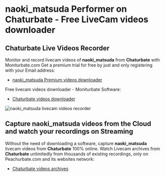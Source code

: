 # naoki_matsuda Performer on Chaturbate - Free LiveCam videos downloader

## Chaturbate Live Videos Recorder

Monitor and record livecam videos of **naoki_matsuda** from **Chaturbate** with Moniturbate.com
Get a premium trial for free by just and only registering with your Email address:
* [naoki_matsuda Premium videos downloader](https://moniturbate.com/request-demo-licence-key.html)

Free livecam videos downloader - Moniturbate Software:
* [Chaturbate videos downloader](https://moniturbate.com/moniturbate-download-software.html)

![naoki_matsuda livecam videos recorder](https://peachurnet.com/templates/moniturbate-software.png)


## Capture naoki_matsuda videos from the Cloud and watch your recordings on Streaming

Without the need of downloading a software, capture **naoki_matsuda** livecam videos from **Chaturbate** 100% online.
Watch Livecam archives from **Chaturbate** unlimitedly from thousands of existing recordings, only on Peachurbate.com and its websites network:
* [Chaturbate videos archives](https://peachurnet.com/)